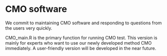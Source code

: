 # CMO software

We commit to maintaining CMO software and responding to questions from the users very quickly.


CMO_main.R is the primary function for running CMO test. This version is mainly for experts who want to use our newly developed method CMO immediately. A user-friendly version will be developed in the near future.